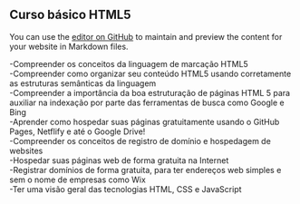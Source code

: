 ## Curso básico HTML5

You can use the [editor on GitHub](https://github.com/lucasFilppe/Curso-html5/edit/main/README.md) to maintain and preview the content for your website in Markdown files.

-Compreender os conceitos da linguagem de marcação HTML5<br>
-Compreender como organizar seu conteúdo HTML5 usando corretamente as estruturas semânticas da linguagem<br>
-Compreender a importância da boa estruturação de páginas HTML 5 para auxiliar na indexação por parte das ferramentas de busca como Google e Bing<br>
-Aprender como hospedar suas páginas gratuitamente usando o GitHub Pages, Netflify e até o Google Drive!<br>
-Compreender os conceitos de registro de domínio e hospedagem de websites<br>
-Hospedar suas páginas web de forma gratuita na Internet<br>
-Registrar domínios de forma gratuita, para ter endereços web simples e sem o nome de empresas como Wix<br>
-Ter uma visão geral das tecnologias HTML, CSS e JavaScript<br>
